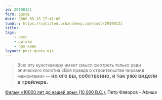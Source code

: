 ```yaml
---
id: 29190121
form: quote
date: 2008-03-18 17:41:00
tumblr: https://untitled.urbansheep.com/post/29190121
title: 
tags:
    - post
    - цитаты
    - про кино
layout: post-quote.njk
---
```


<blockquote>
Всю эту кунсткамеру имеет смысл смотреть только ради эпического полотна «Вся правда о строительстве пирамид мамонтами» — <strong><big>но его вы, собственно, и так уже видели в трейлере.</big></strong>
</blockquote>

<a href="http://www.afisha.ru/review/movies/210168/">Фильм «10000 лет до нашей эры» (10,000 B.C.)</a>, Петр Фаворов - Афиша
